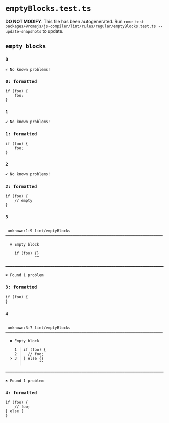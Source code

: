 # `emptyBlocks.test.ts`

**DO NOT MODIFY**. This file has been autogenerated. Run `rome test packages/@romejs/js-compiler/lint/rules/regular/emptyBlocks.test.ts --update-snapshots` to update.

## `empty blocks`

### `0`

```
✔ No known problems!

```

### `0: formatted`

```
if (foo) {
	foo;
}

```

### `1`

```
✔ No known problems!

```

### `1: formatted`

```
if (foo) {
	foo;
}

```

### `2`

```
✔ No known problems!

```

### `2: formatted`

```
if (foo) {
	// empty
}

```

### `3`

```

 unknown:1:9 lint/emptyBlocks ━━━━━━━━━━━━━━━━━━━━━━━━━━━━━━━━━━━━━━━━━━━━━━━━━━━━━━━━━━━━━━━━━━━━━━

  ✖ Empty block

    if (foo) {}
             ^^

━━━━━━━━━━━━━━━━━━━━━━━━━━━━━━━━━━━━━━━━━━━━━━━━━━━━━━━━━━━━━━━━━━━━━━━━━━━━━━━━━━━━━━━━━━━━━━━━━━━━

✖ Found 1 problem

```

### `3: formatted`

```
if (foo) {
}

```

### `4`

```

 unknown:3:7 lint/emptyBlocks ━━━━━━━━━━━━━━━━━━━━━━━━━━━━━━━━━━━━━━━━━━━━━━━━━━━━━━━━━━━━━━━━━━━━━━

  ✖ Empty block

    1 │ if (foo) {
    2 │   // foo;
  > 3 │ } else {}
      │        ^^

━━━━━━━━━━━━━━━━━━━━━━━━━━━━━━━━━━━━━━━━━━━━━━━━━━━━━━━━━━━━━━━━━━━━━━━━━━━━━━━━━━━━━━━━━━━━━━━━━━━━

✖ Found 1 problem

```

### `4: formatted`

```
if (foo) {
	// foo;
} else {
}

```
